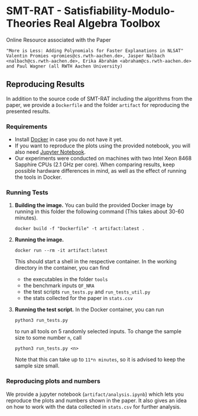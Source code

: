 # SMT-RAT - Satisfiability-Modulo-Theories Real Algebra Toolbox

Online Resource associated with the Paper

    "More is Less: Adding Polynomials for Faster Explanations in NLSAT"
    Valentin Promies <promies@cs.rwth-aachen.de>, Jasper Nalbach <nalbach@cs.rwth-aachen.de>, Erika Ábrahám <abraham@cs.rwth-aachen.de> and Paul Wagner (all RWTH Aachen University)

## Reproducing Results

In addition to the source code of SMT-RAT including the algorithms from the paper, we provide a `Dockerfile` and the folder `artifact` for reproducing the presented results.

### Requirements
- Install [Docker](https://www.docker.com/get-started/) in case you do not have it yet.
- If you want to reproduce the plots using the provided notebook, you will also need [Jupyter Notebook](https://jupyter.org/).
- Our experiments were conducted on machines with two Intel Xeon 8468 Sapphire CPUs (2.1 GHz per core). When comparing results, keep possible hardware differences in mind, as well as the effect of running the tools in Docker.

### Running Tests

1. **Building the image.**
    You can build the provided Docker image by running in this folder the following command (This takes about 30-60 minutes).
    ```
    docker build -f "Dockerfile" -t artifact:latest .
    ```

2. **Running the image.**
    ```
    docker run --rm -it artifact:latest
    ```
    This should start a shell in the respective container.
    In the working directory in the container, you can find
    - the executables in the folder `tools`
    - the benchmark inputs `QF_NRA`
    - the test scripts `run_tests.py` and `run_tests_util.py`
    - the stats collected for the paper in `stats.csv`

3. **Running the test script.**
    In the Docker container, you can run
    ```
    python3 run_tests.py
    ```
    to run all tools on 5 randomly selected inputs.
    To change the sample size to some number `n`, call
    ```
    python3 run_tests.py <n>
    ```
    Note that this can take up to `11*n minutes`, so it is advised to keep the sample size small.

### Reproducing plots and numbers

We provide a jupyter notebook (`artifact/analysis.ipynb`) which lets you reproduce the plots and numbers shown in the paper.
It also gives an idea on how to work with the data collected in `stats.csv` for further analysis.


